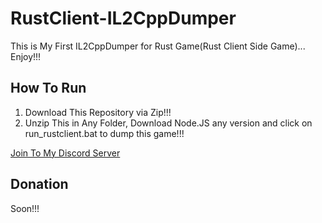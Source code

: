 # RustClient-IL2CppDumper
This is My First IL2CppDumper for Rust Game(Rust Client Side Game)... Enjoy!!!

## How To Run

1. Download This Repository via Zip!!!
2. Unzip This in Any Folder, Download Node.JS any version and click on run_rustclient.bat to dump this game!!!

[Join To My Discord Server](https://discord.gg/p73xJAmMp)

## Donation

Soon!!!
